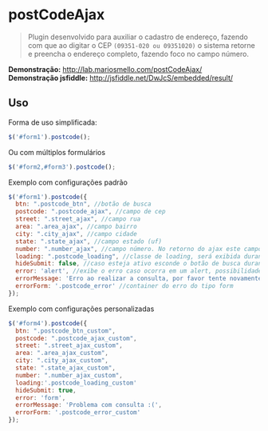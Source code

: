 # postCodeAjax

> Plugin desenvolvido para auxiliar o cadastro de endereço, fazendo com que ao
> digitar o CEP <code>(09351-020 ou 09351020)</code> o sistema retorne e preencha
> o endereço completo, fazendo foco no campo número.

<b>Demonstração:</b> <a href="http://lab.mariosmello.com/postCodeAjax/" target="_blank">http://lab.mariosmello.com/postCodeAjax/</a>
<br>
<b>Demonstração jsfiddle:</b> <a href="http://jsfiddle.net/DwJcS/embedded/result/" target="_blank">http://jsfiddle.net/DwJcS/embedded/result/</a>

## Uso

Forma de uso simplificada:

```js
$('#form1').postcode();
```
Ou com múltiplos formulários

```js
$('#form2,#form3').postcode();
```

Exemplo com configurações padrão

```js
$('#form1').postcode({
  btn: ".postcode_btn", //botão de busca
  postcode: ".postcode_ajax", //campo de cep
  street: ".street_ajax", //campo rua
  area: ".area_ajax", //campo bairro
  city: ".city_ajax", //campo cidade
  state: ".state_ajax", //campo estado (uf)
  number: ".number_ajax", //campo número. No retorno do ajax este campo ficará com foco
  loading: ".postcode_loading", //classe de loading, será exibida durante consulta
  hideSubmit: false, //caso esteja ativo esconde o botão de busca durante a consulta
  error: 'alert', //exibe o erro caso ocorra em um alert, possibilidade  de alterar para 'form', fazendo com que o erro seja exibido no container definido na propriedade errorForm
  errorMessage: 'Erro ao realizar a consulta, por favor tente novamente.', //mensagem de erro (caso ocorra)
  errorForm: '.postcode_error' //container do erro do tipo form
});
```

Exemplo com configurações personalizadas

```js
$('#form4').postcode({
  btn: ".postcode_btn_custom",
  postcode: ".postcode_ajax_custom",
  street: ".street_ajax_custom",
  area: ".area_ajax_custom",
  city: ".city_ajax_custom",
  state: ".state_ajax_custom",
  number: ".number_ajax_custom",
  loading:'.postcode_loading_custom'
  hideSubmit: true,
  error: 'form',
  errorMessage: 'Problema com consulta :(',
  errorForm: '.postcode_error_custom'
});
```